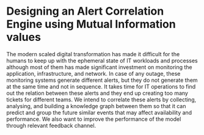 # Designing an Alert Correlation Engine using Mutual Information values  


The modern scaled digital transformation has made it difficult for the humans to keep up with the ephemeral state of IT workloads and processes although most of them has made significant investment on monitoring the application, infrastructure, and network. In case of any outage, these monitoring systems generate different alerts, but they do not generate them at the same time and not in sequence. It takes time for IT operations to find out the relation between these alerts and they end up creating too many tickets for different teams. We intend to correlate these alerts by collecting, analysing, and building a knowledge graph between them so that it can predict and group the future similar events that may affect availability and performance. We also want to improve the performance of the model through relevant feedback channel.


